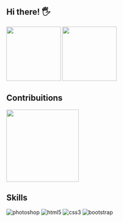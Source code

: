 ## Hi there! 🖐️

<div style="display: inline_block">
<img height="142em" src="https://github-readme-stats.vercel.app/api?username=screm1n&show_icons=true&theme=radical&count_private=true&rank_icon=github&hide_border=false">
<img height="142em" src="https://github-readme-stats.vercel.app/api/wakatime?username=scremin&langs_count=8&hide_border=false&bg_color=141424&custom_title=Codding%20Time&title_color=e23a70&text_color=4cbdde&range=all_time&icon_color=c4ac3e">
</div>

## Contribuitions
<div style="display: inline_block">
<img height="189em" src="https://github-profile-summary-cards.vercel.app/api/cards/profile-details?username=screm1n&theme=radical">
  
## Skills

<div style="display: inline_block">
    <img alighn="center" alt="photoshop" src="https://img.shields.io/badge/Adobe%20Photoshop-31A8FF?style=for-the-badge&logo=Adobe%20Photoshop&logoColor=black">
    <img alighn="center" alt="html5" src="https://img.shields.io/badge/HTML5-E34F26?style=for-the-badge&logo=html5&logoColor=white">
    <img alighn="center" alt="css3" src="https://img.shields.io/badge/CSS3-1572B6?style=for-the-badge&logo=css3&logoColor=white">
    <img alighn="center" alt="bootstrap" src="https://img.shields.io/badge/Bootstrap-563D7C?style=for-the-badge&logo=bootstrap&logoColor=white">

</div>
